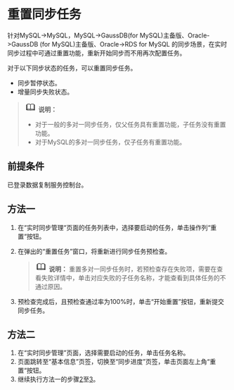 # 重置同步任务<a name="drs_10_0300"></a>

针对MySQL-\>MySQL，MySQL-\>GaussDB\(for MySQL\)主备版、Oracle-\>GaussDB \(for MySQL\)主备版、Oracle-\>RDS for MySQL  的同步场景，在实时同步过程中可通过重置功能，重新开始同步而不用再次配置任务。

对于以下同步状态的任务，可以重置同步任务。

-   同步暂停状态。
-   增量同步失败状态。

>![](public_sys-resources/icon-note.gif) **说明：** 
>-   对于一般的多对一同步任务，仅父任务具有重置功能，子任务没有重置功能。
>-   对于MySQL的多对一同步任务，仅子任务有重置功能。

## 前提条件<a name="section16256919193311"></a>

已登录数据复制服务控制台。

## 方法一<a name="section4298797218435"></a>

1.  在“实时同步管理“页面的任务列表中，选择要启动的任务，单击操作列“重置“按钮。
2.  <a name="li1764125135215"></a>在弹出的“重置任务”窗口，将重新进行同步任务预检查。

    >![](public_sys-resources/icon-note.gif) **说明：** 
    >重置多对一同步任务时，若预检查存在失败项，需要在查看失败详情中，单击对应失败的子任务名称，才能查看到具体任务的不通过原因。

3.  <a name="li1436312473210"></a>预检查完成后，且预检查通过率为100%时，单击“开始重置”按钮，重新提交同步任务。

## 方法二<a name="section78182028154716"></a>

1.  在“实时同步管理”页面，选择需要启动的任务，单击任务名称。
2.  页面跳转至“基本信息”页签，切换至“同步进度”页签，单击页面左上角“重置“按钮。
3.  继续执行方法一的步骤[2](#li1764125135215)至[3](#li1436312473210)。

